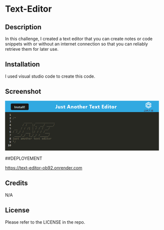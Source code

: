 # Text-Editor

## Description

In this challenge, I created a text editor that you can create notes or code snippets with or without an internet connection
so that you can reliably retrieve them for later use.

## Installation

I used visual studio code to create this code.

## Screenshot

<img src="textedit.png">

##DEPLOYEMENT

https://text-editor-ob92.onrender.com

## Credits

N/A

## License 

Please refer to the LICENSE in the repo.
